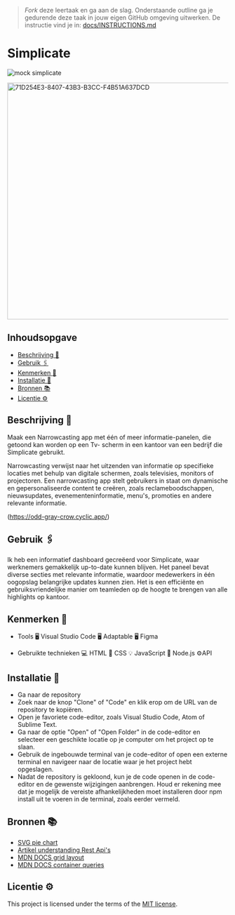 > _Fork_ deze leertaak en ga aan de slag. Onderstaande outline ga je gedurende deze taak in jouw eigen GitHub omgeving uitwerken. De instructie vind je in: [docs/INSTRUCTIONS.md](docs/INSTRUCTIONS.md)

# Simplicate


![mock simplicate](https://github.com/ArexanK/proof-of-concept-Simplicate/assets/94745953/2ee8f52e-312f-48f1-98c2-b9fe7d5cd1e9)

<img width="540" alt="71D254E3-8407-43B3-B3CC-F4B51A637DCD" src="https://github.com/ArexanK/proof-of-concept-Simplicate/assets/94745953/30fe638e-a082-416b-bc14-8637a1f70fd5">



## Inhoudsopgave

  * [Beschrijving 📝](#beschrijving)
  * [Gebruik 🖇](#gebruik)
  * [Kenmerken 📌](#kenmerken)
  * [Installatie 📲](#installatie)
  * [Bronnen 📚](#bronnen)
  * [Licentie ⚙️](#licentie)

## Beschrijving 📝
Maak een Narrowcasting app met één of meer informatie-panelen, die getoond kan worden op een Tv- scherm in een kantoor van een bedrijf die Simplicate gebruikt.

Narrowcasting verwijst naar het uitzenden van informatie op specifieke locaties met behulp van digitale schermen, zoals televisies, monitors of projectoren. Een narrowcasting app stelt gebruikers in staat om dynamische en gepersonaliseerde content te creëren, zoals reclameboodschappen, nieuwsupdates, evenementeninformatie, menu's, promoties en andere relevante informatie.

(https://odd-gray-crow.cyclic.app/)

## Gebruik 🖇
Ik heb een informatief dashboard gecreëerd voor Simplicate, waar werknemers gemakkelijk up-to-date kunnen blijven. Het paneel bevat diverse secties met relevante informatie, waardoor medewerkers in één oogopslag belangrijke updates kunnen zien. Het is een efficiënte en gebruiksvriendelijke manier om teamleden op de hoogte te brengen van alle highlights op kantoor.

## Kenmerken 📌
- Tools
🖥️ Visual Studio Code 🖥️ Adaptable 🖥️ Figma

- Gebruikte technieken
💻 HTML 🎨 CSS 💡 JavaScript 🔋 Node.js  ⚙️API

## Installatie 📲
- Ga naar de repository
- Zoek naar de knop "Clone" of "Code" en klik erop om de URL van de repository te kopiëren.
- Open je favoriete code-editor, zoals Visual Studio Code, Atom of Sublime Text.
- Ga naar de optie "Open" of "Open Folder" in de code-editor en selecteer een geschikte locatie op je computer om het project op te slaan.
- Gebruik de ingebouwde terminal van je code-editor of open een externe terminal en navigeer naar de locatie waar je het project hebt opgeslagen.
- Nadat de repository is gekloond, kun je de code openen in de code-editor en de gewenste wijzigingen aanbrengen. Houd er rekening mee dat je mogelijk de vereiste afhankelijkheden moet installeren door npm install uit te voeren in de terminal, zoals eerder vermeld.


## Bronnen 📚

- [SVG pie chart](https://www.smashingmagazine.com/2015/07/designing-simple-pie-charts-with-css/)
- [Artikel understanding Rest Api's](https://www.smashingmagazine.com/2018/01/understanding-using-rest-api/)
- [MDN DOCS grid layout](https://developer.mozilla.org/en-US/docs/Web/CSS/CSS_grid_layout)
- [MDN DOCS container queries](https://developer.mozilla.org/en-US/docs/Web/CSS/CSS_container_queries)

## Licentie ⚙️
This project is licensed under the terms of the [MIT license](./LICENSE).

